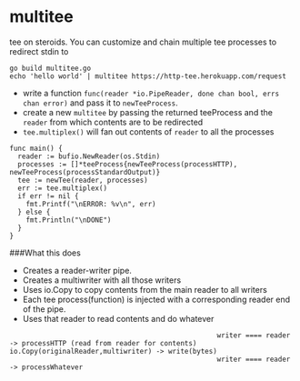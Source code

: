 # multitee
tee on steroids. You can customize and chain multiple tee processes to redirect stdin to
```
go build multitee.go
echo 'hello world' | multitee https://http-tee.herokuapp.com/request
```

* write a function `func(reader *io.PipeReader, done chan bool, errs chan error)` and pass it to `newTeeProcess`. 
* create a new `multitee` by passing the returned teeProcess and the `reader` from which contents are to be redirected
* `tee.multiplex()` will fan out contents of `reader` to all the processes

````golang
func main() {
  reader := bufio.NewReader(os.Stdin)
  processes := []*teeProcess{newTeeProcess(processHTTP), newTeeProcess(processStandardOutput)}
  tee := newTee(reader, processes)
  err := tee.multiplex()
  if err != nil {
    fmt.Printf("\nERROR: %v\n", err)
  } else {
    fmt.Println("\nDONE")
  }
}
````

###What this does
* Creates a reader-writer pipe. 
* Creates a multiwriter with all those writers
* Uses io.Copy to copy contents from the main reader to all writers
* Each tee process(function) is injected with a corresponding reader end of the pipe.
* Uses that reader to read contents and do whatever

```
                                                   writer ==== reader -> processHTTP (read from reader for contents)
io.Copy(originalReader,multiwriter) -> write(bytes)
                                                   writer ==== reader -> processWhatever
```
